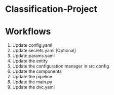 # Classification-Project


# Workflows 

1. Update config.yaml
2. Update secrets.yaml [Optional]
3. Update params.yaml
4. Update the entity
5. Update the configuration manager in src config 
6. Update the components 
7. Update the pipeline
8. Update the main.py
9. Update the dvc.yaml
